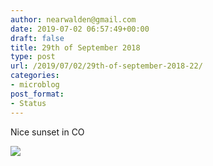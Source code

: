 ```yaml
---
author: nearwalden@gmail.com
date: 2019-07-02 06:57:49+00:00
draft: false
title: 29th of September 2018
type: post
url: /2019/07/02/29th-of-september-2018-22/
categories:
- microblog
post_format:
- Status
---
```


Nice sunset in CO





![](https://nearwalden.micro.blog/uploads/2019/3d935928ef.jpg)




